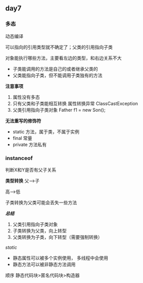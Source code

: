 ## day7
### 多态
动态编译

可以指向的引用类型就不确定了；父类的引用指向子类

对象能执行哪些方法，主要看左边的类型，和右边关系不大

- 子类能调用的方法是自己的或者继承父类的
- 父类能指向子类，但不能调用子类独有的方法

**注意事项**
1. 属性没有多态
2. 只有父类和子类能相互转换   属性转换异常 ClassCastException
3. 父类引用指向子类对象 Father f1 = new Son();


**无法重写的修饰符**
- static 方法，属于类，不属于实例
- final 常量
- private 方法私有


### instanceof
判断X和Y是否有父子关系


**类型转换**
父-->子

高-->低

子类转换为父类可能会丢失一些方法

***总结***
1. 父类引用指向子类对象
2. 子类转换为父类，向上转型
3. 父类转换为子类，向下转型（需要强制转换）

*static*
- 静态属性可以被多个实例使用， 多线程中会使用
- 静态方法可以被非静态方法调用

顺序
静态代码块>匿名代码块>构造器

